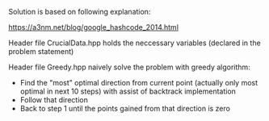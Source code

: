 Solution is based on following explanation:

https://a3nm.net/blog/google_hashcode_2014.html

Header file CrucialData.hpp holds the neccessary variables (declared in the problem statement)

Header file Greedy.hpp naively solve the problem with greedy algorithm:
* Find the "most" optimal direction from current point (actually only most optimal in next 10 steps) with assist of backtrack implementation
* Follow that direction
* Back to step 1 until the points gained from that direction is zero
